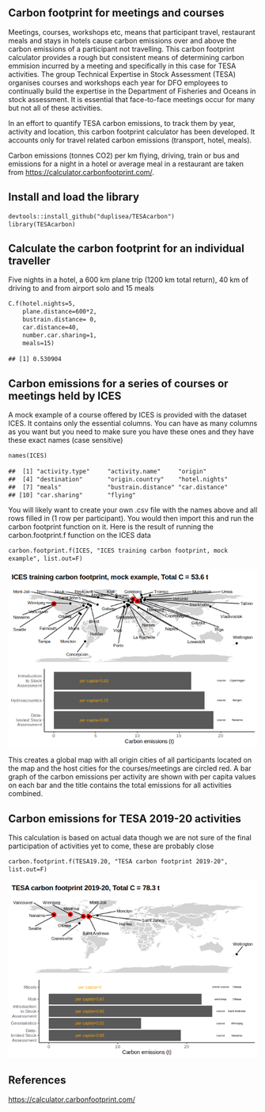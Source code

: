 Carbon footprint for meetings and courses
-----------------------------------------

Meetings, courses, workshops etc, means that participant travel,
restaurant meals and stays in hotels cause carbon emissions over and
above the carbon emissions of a participant not travelling. This carbon
footprint calculator provides a rough but consistent means of
determining carbon emmision incurred by a meeting and specifically in
this case for TESA activities. The group Technical Expertise in Stock
Assessment (TESA) organises courses and workshops each year for DFO
employees to continually build the expertise in the Department of
Fisheries and Oceans in stock assessment. It is essential that
face-to-face meetings occur for many but not all of these activities.

In an effort to quantify TESA carbon emissions, to track them by year,
activity and location, this carbon footprint calculator has been
developed. It accounts only for travel related carbon emissions
(transport, hotel, meals).

Carbon emissions (tonnes CO2) per km flying, driving, train or bus and
emissions for a night in a hotel or average meal in a restaurant are
taken from
<a href="https://calculator.carbonfootprint.com/" class="uri">https://calculator.carbonfootprint.com/</a>.

Install and load the library
----------------------------

    devtools::install_github("duplisea/TESAcarbon")
    library(TESAcarbon)

Calculate the carbon footprint for an individual traveller
----------------------------------------------------------

Five nights in a hotel, a 600 km plane trip (1200 km total return), 40
km of driving to and from airport solo and 15 meals

    C.f(hotel.nights=5,
        plane.distance=600*2,
        bustrain.distance= 0,
        car.distance=40,
        number.car.sharing=1,
        meals=15)

    ## [1] 0.530904

Carbon emissions for a series of courses or meetings held by ICES
-----------------------------------------------------------------

A mock example of a course offered by ICES is provided with the dataset
ICES. It contains only the essential columns. You can have as many
columns as you want but you need to make sure you have these ones and
they have these exact names (case sensitive)

    names(ICES)

    ##  [1] "activity.type"     "activity.name"     "origin"           
    ##  [4] "destination"       "origin.country"    "hotel.nights"     
    ##  [7] "meals"             "bustrain.distance" "car.distance"     
    ## [10] "car.sharing"       "flying"

You will likely want to create your own .csv file with the names above
and all rows filled in (1 row per participant). You would then import
this and run the carbon footprint function on it. Here is the result of
running the carbon.footprint.f function on the ICES data

    carbon.footprint.f(ICES, "ICES training carbon footprint, mock example", list.out=F)

![](README_files/figure-markdown_strict/ICES.C-1.png)

This creates a global map with all origin cities of all participants
located on the map and the host cities for the courses/meetings are
circled red. A bar graph of the carbon emissions per activity are shown
with per capita values on each bar and the title contains the total
emissions for all activities combined.

Carbon emissions for TESA 2019-20 activities
--------------------------------------------

This calculation is based on actual data though we are not sure of the
final participation of activities yet to come, these are probably close

    carbon.footprint.f(TESA19.20, "TESA carbon footprint 2019-20", list.out=F)

![](README_files/figure-markdown_strict/TESA.C-1.png)

References
----------

<a href="https://calculator.carbonfootprint.com/" class="uri">https://calculator.carbonfootprint.com/</a>
